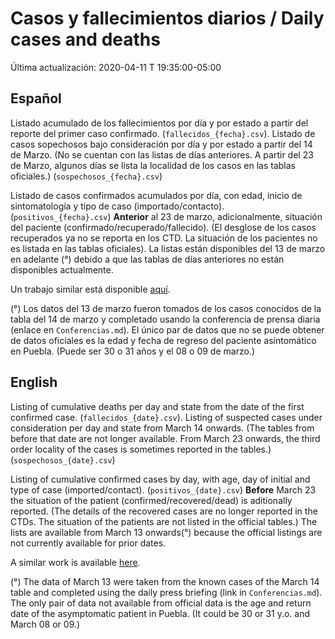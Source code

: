 # Casos y fallecimientos  diarios / Daily cases and deaths

Última actualización: 2020-04-11 T 19:35:00-05:00

## Español

Listado acumulado de los fallecimientos por día y por estado a partir del reporte del primer caso confirmado. (```fallecidos_{fecha}.csv```).
Listado de casos sopechosos bajo consideración por día y por estado a partir del 14 de Marzo. (No se cuentan con las listas de días anteriores. A partir del 23 de Marzo, algunos días se lista la localidad de los casos en las tablas oficiales.) (```sospechosos_{fecha}.csv```)

Listado de casos confirmados acumulados  por día, con edad, inicio de sintomatología y tipo de caso (importado/contacto). (```positivos_{fecha}.csv```)
**Anterior** al 23 de marzo, adicionalmente, situación del paciente (confirmado/recuperado/fallecido). (El desglose de los casos recuperados ya no se reporta en los CTD. La situación de los pacientes no es listada en las tablas oficiales).
La listas están disponibles del 13 de marzo en adelante (°) debido a que las tablas de días anteriores no están disponibles actualmente.

Un trabajo similar está disponible [aquí](https://github.com/guzmart/covid19_mex).

(°) Los datos del 13 de marzo fueron tomados de los casos conocidos de la tabla del 14 de marzo y completado usando la conferencia de prensa diaria (enlace en ```Conferencias.md```). El único par de datos que no se puede obtener de datos oficiales es la edad y fecha de regreso del paciente asintomático en Puebla. (Puede ser 30 o 31 años y el 08 o 09 de marzo.)

## English

Listing of cumulative deaths per day and state from the date of the first confirmed case. (```fallecidos_{date}.csv```).
Listing of suspected cases under consideration per day and state from March 14 onwards. (The tables from before that date are not longer available. From March 23 onwards, the third order locality of the cases is sometimes reported in the tables.) (```sospechosos_{date}.csv```)

Listing of cumulative confirmed cases by day, with age, day of initial and type of case (imported/contact). (```positivos_{date}.csv```)
**Before** March 23 the situation of the patient (confirmed/recovered/dead) is aditionally reported. (The details of the recovered cases are no longer reported in the CTDs. The situation of the patients are not listed in the official tables.)
The lists are available from March 13 onwards(°) because the official listings are not currently available for prior dates.

A similar work is available [here](https://github.com/guzmart/covid19_mex).

(°) The data of March 13 were taken from the known cases of the March 14 table and completed using the daily press briefing (link in ```Conferencias.md```). The only pair of data not available from official data is the age and  return date of the asymptomatic patient in Puebla. (It could be 30 or 31 y.o. and March 08 or 09.)
